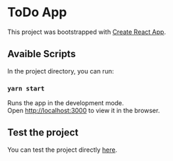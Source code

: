 # ToDo App

This project was bootstrapped with [Create React App](https://github.com/facebook/create-react-app).

## Avaible Scripts

In the project directory, you can run:

### `yarn start`

Runs the app in the development mode.\
Open [http://localhost:3000](http://localhost:3000) to view it in the browser.

## Test the project

You can test the project directly [here](https://todo-app-d9d15.web.app).